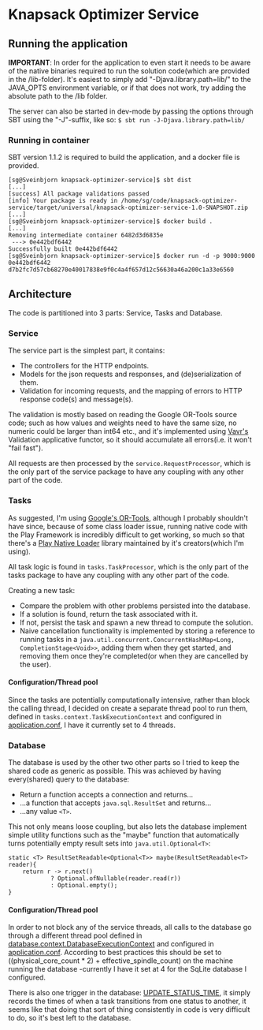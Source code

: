 # Knapsack Optimizer Service

## Running the application

**IMPORTANT**:
In order for the application to even start it needs to be aware of the native binaries required to 
run the solution code(which are provided in the /lib-folder).
It's easiest to simply add "-Djava.library.path=lib/" to the JAVA_OPTS environment
variable, or if that does not work, try adding the absolute path to the /lib folder.

The server can also be started in dev-mode by passing the options through SBT using the "-J"-suffix, 
like so: `$ sbt run -J-Djava.library.path=lib/`

### Running in container

SBT version 1.1.2 is required to build the application, and a docker file is provided.

    [sg@Sveinbjorn knapsack-optimizer-service]$ sbt dist
    [...]
    [success] All package validations passed
    [info] Your package is ready in /home/sg/code/knapsack-optimizer-service/target/universal/knapsack-optimizer-service-1.0-SNAPSHOT.zip
    [...]
    [sg@Sveinbjorn knapsack-optimizer-service]$ docker build .
    [...]
    Removing intermediate container 6482d3d6835e
     ---> 0e442bdf6442
    Successfully built 0e442bdf6442
    [sg@Sveinbjorn knapsack-optimizer-service]$ docker run -d -p 9000:9000 0e442bdf6442
    d7b2fc7d57cb68270e40017838e9f0c4a4f657d12c56630a46a200c1a33e6560

## Architecture

The code is partitioned into 3 parts: Service, Tasks and Database.

### Service
The service part is the simplest part, it contains:
 
 * The controllers for the HTTP endpoints. 
 * Models for the json requests and responses, and (de)serialization of them.
 * Validation for incoming requests, and the mapping of errors to HTTP response code(s) and message(s).
 
The validation is mostly based on reading the Google OR-Tools source code; 
such as how values and weights need to have the same size, no numeric could be larger than int64 etc.,
and it's implemented using [Vavr's](http://www.vavr.io/vavr-docs/#_validation) Validation applicative functor, 
so it should accumulate all errors(i.e. it won't "fail fast").

All requests are then processed by the `service.RequestProcessor`, which is the only part of the service package 
to have any coupling with any other part of the code.

### Tasks

As suggested, I'm using [Google's OR-Tools](https://developers.google.com/optimization/), although I probably shouldn't have
since, because of some class loader issue, running native code with the Play Framework is incredibly difficult to get working,
so much so that there's a [Play Native Loader](https://github.com/playframework/play-native-loader) library maintained by it's creators(which I'm using).

All task logic is found in `tasks.TaskProcessor`, which is the only part of the tasks package to have any coupling with any other part of the code.

Creating a new task:

* Compare the problem with other problems persisted into the database.
* If a solution is found, return the task associated with it.
* If not, persist the task and spawn a new thread to compute the solution.
* Naive cancellation functionality is implemented by storing a reference to running tasks in a 
`java.util.concurrent.ConcurrentHashMap<Long, CompletionStage<Void>>`, adding them 
when they get started, and removing them once they're completed(or when they are cancelled by the user).

#### Configuration/Thread pool

Since the tasks are potentially computationally intensive, rather than block the calling thread, I decided on create a separate 
thread pool to run them, defined in `tasks.context.TaskExecutionContext` and configured in [application.conf](/blob/master/conf/application.conf),
I have it currently set to 4 threads.

### Database

The database is used by the other two other parts so I tried to keep the shared code as generic as possible. 
This was achieved by having every(shared) query to the database:

* Return a function accepts a connection and returns...
* ...a function that accepts `java.sql.ResultSet` and returns...
* ...any value `<T>`.

This not only means loose coupling, but also lets the database implement simple utility functions
such as the "maybe" function that automatically turns potentially empty result sets into `java.util.Optional<T>`:

    static <T> ResultSetReadable<Optional<T>> maybe(ResultSetReadable<T> reader){
        return r -> r.next()
                ? Optional.ofNullable(reader.read(r))
                : Optional.empty();
    }

#### Configuration/Thread pool

In order to not block any of the service threads, all calls to the database go through a 
different thread pool defined in [database.context.DatabaseExecutionContext](/blob/master/app/database/context/DatabaseExecutionContext.java) and configured in 
[application.conf](/blob/master/conf/application.conf).
According to best practices this should be set to ((physical_core_count * 2) + effective_spindle_count)
on the machine running the database -currently I have it set at 4 for the SqLite database I configured.

There is also one trigger in the database: [UPDATE_STATUS_TIME](/blob/master/conf/database/UPDATE_STATUS_TIME.sql),
 it simply records the times of when a task transitions from one status to another, 
it seems like that doing that sort of thing consistently in code is very difficult to do, so it's best left to the database.

